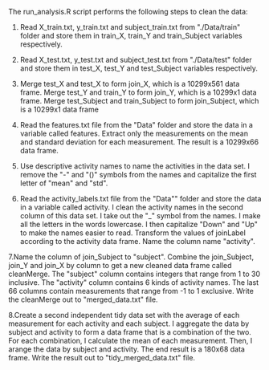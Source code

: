 The run_analysis.R script performs the following steps to clean the data:


 1. Read X_train.txt, y_train.txt and subject_train.txt from "./Data/train" folder 
 and store them in train_X, train_Y and train_Subject variables respectively.
    
 2. Read X_test.txt, y_test.txt and subject_test.txt from "./Data/test" folder 
 and store them in test_X, test_Y and test_Subject variables respectively.
    
 3. Merge test_X and test_X to form join_X, which is a 10299x561 data frame. 
 Merge test_Y and train_Y to form join_Y, which is a 10299x1 data frame. 
 Merge test_Subject and train_Subject to form join_Subject, which is a 10299x1 data frame
    
 4. Read the features.txt file from the "Data" folder and store the data 
 in a variable called features. Extract only the measurements on the mean 
 and standard deviation for each measurement.  The result is a 10299x66 data frame.
    
 5. Use descriptive activity names to name the activities in the data set. 
 I remove the "-" and "()" symbols from the names and capitalize the first letter of "mean" and "std".
    
 6. Read the activity_labels.txt file from the "Data"" folder and store the data in a variable called activity.
 I clean the activity names in the second column of this data set. 
 I take out the "_" symbol from the names. 
 I make all the letters in the words lowercase. 
 I then capitalize "Down" and "Up" to make the names easier to read. 
 Transform the values of joinLabel according to the activity data frame. 
 Name the column name "activity".
    
 7.Name the column of join_Subject to "subject". 
 Combine the join_Subject, join_Y and join_X by column to get a new cleaned data frame called cleanMerge. 
 The "subject" column contains integers that range from 1 to 30 inclusive. 
 The "activity" column contains 6 kinds of activity names. 
 The last 66 columns contain measurements that range from -1 to 1 exclusive. 
 Write the cleanMerge out to "merged_data.txt" file.
    
 8.Create a second independent tidy data set with the average of each measurement for each activity and each subject.
 I aggregate the data by subject and activity to form a data frame that is a combination of the two. 
 For each combination, I calculate the mean of each measurement. 
 Then, I arange the data by subject and activity. The end result is a 180x68 data frame. Write the result out to       "tidy_merged_data.txt" file.
